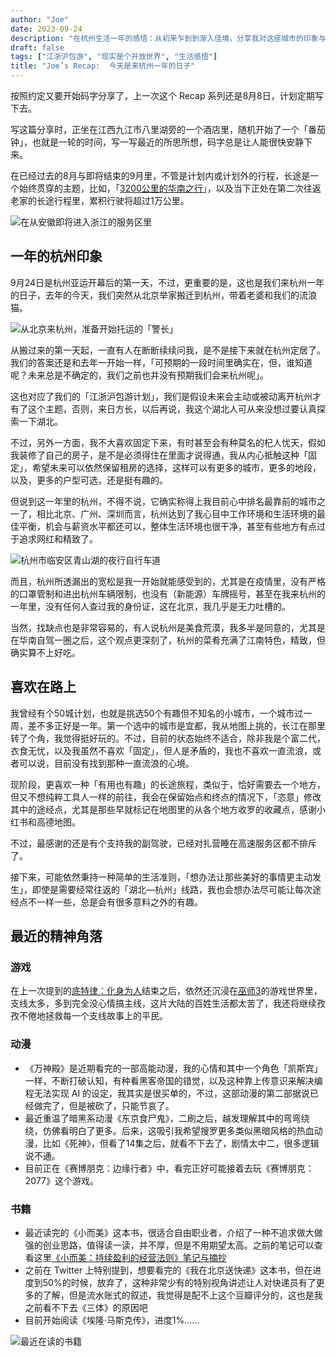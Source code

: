 ```yaml
---
author: "Joe"
date: 2023-09-24
description: "在杭州生活一年的感悟：从初来乍到到渐入佳境，分享我对这座城市的印象与思考"
draft: false
tags: ["江浙沪包游", "现实是个开放世界", "生活感悟"]
title: "Joe’s Recap:  今天是来杭州一年的日子"
---
```


按照约定又要开始码字分享了，上一次这个 Recap 系列还是8月8日，计划定期写下去。

写这篇分享时，正坐在江西九江市八里湖旁的一个酒店里，随机开始了一个「番茄钟」，也就是一轮的时间，写一写最近的所思所想，码字总是让人能很快安静下来。

在已经过去的8月与即将结束的9月里，不管是计划内或计划外的行程，长途是一个始终贯穿的主题，比如，「[3200公里的华南之行](/posts/south-china-road-trip-review)」，以及当下正处在第二次往返老家的长途行程里，累积行驶将超过1万公里。

![在从安徽即将进入浙江的服务区里](/images/posts/hangzhou-one-year-recap/Untitled.webp)

## 一年的杭州印象

9月24日是杭州亚运开幕后的第一天，不过，更重要的是，这也是我们来杭州一年的日子，去年的今天，我们突然从北京举家搬迁到杭州，带着老婆和我们的流浪猫。

![从北京来杭州，准备开始托运的「警长」](/images/posts/hangzhou-one-year-recap/Untitled%201.webp)

从搬过来的第一天起，一直有人在断断续续问我，是不是接下来就在杭州定居了。我们的答案还是和去年一开始一样，「可预期的一段时间里确实在，但，谁知道呢？未来总是不确定的，我们之前也并没有预期我们会来杭州呢」。

这也对应了我们的「江浙沪包游计划」，我们是假设未来会主动或被动离开杭州才有了这个主题，否则，来日方长，以后再说，我这个湖北人可从来没想过要认真探索一下湖北。

不过，另外一方面，我不大喜欢固定下来，有时甚至会有种莫名的杞人忧天，假如我装修了自己的房子，是不是必须得住在里面才说得通，我从内心抵触这种「固定」，希望未来可以依然保留租房的选择，这样可以有更多的城市，更多的地段，以及，更多的户型可选，还是挺有趣的。

但说到这一年里的杭州，不得不说，它确实称得上我目前心中排名最靠前的城市之一了，相比北京、广州、深圳而言，杭州达到了我心目中工作环境和生活环境的最佳平衡，机会与薪资水平都还可以，整体生活环境也很干净，甚至有些地方有点过于追求网红和精致了。

![杭州市临安区青山湖的夜行自行车道](/images/posts/hangzhou-one-year-recap/Untitled%202.webp)

而且，杭州所透漏出的宽松是我一开始就能感受到的，尤其是在疫情里，没有严格的口罩管制和进出杭州车辆限制，也没有（新能源）车牌摇号，甚至在我来杭州的一年里，没有任何人查过我的身份证，这在北京，我几乎是无力吐槽的。

当然，找缺点也是非常容易的，有人说杭州是美食荒漠，我多半是同意的，尤其是在华南自驾一圈之后，这个观点更深刻了，杭州的菜肴充满了江南特色，精致，但确实算不上好吃。

## 喜欢在路上

我曾经有个50城计划，也就是挑选50个有趣但不知名的小城市，一个城市过一周，差不多正好是一年。第一个选中的城市是宜都，我从地图上挑的，长江在那里转了个角，我觉得挺好玩的。不过，目前的状态始终不适合，除非我是个富二代，衣食无忧，以及我虽然不喜欢「固定」，但人是矛盾的，我也不喜欢一直流浪，或者可以说，目前没有找到那种一直流浪的心境。

现阶段，更喜欢一种「有用也有趣」的长途旅程，类似于，恰好需要去一个地方，但又不想纯粹工具人一样的前往，我会在保留始点和终点的情况下，「恣意」修改其中的途经点，尤其是那些早就标记在地图里的从各个地方收罗的收藏点，感谢小红书和高德地图。

不过，最感谢的还是有个支持我的副驾驶，已经对扎营睡在高速服务区都不排斥了。

接下来，可能依然秉持一种简单的生活准则，「想办法让那些美好的事情更主动发生」，即使是需要经常往返的「湖北—杭州」线路，我也会想办法尽可能让每次途经点不一样一些，总是会有很多意料之外的有趣。

## 最近的精神角落

### 游戏

在上一次提到的[底特律：化身为人](/posts/di-te-lv-hua-shen-wei-ren)结束之后，依然还沉浸在[巫师3](/posts/wu-shi-3)的游戏世界里，支线太多，多到完全没心情搞主线，这片大陆的百姓生活都太苦了，我还将继续孜孜不倦地拯救每一个支线故事上的平民。

### 动漫

- 《万神殿》是近期看完的一部高能动漫，我的心情和其中一个角色「凯斯宾」一样，不断打破认知，有种看黑客帝国的错觉，以及这种靠上传意识来解决编程无法实现 AI 的设定，我其实是很买单的，不过，这部动漫的第二部据说已经做完了，但是被砍了，只能节哀了。
- 最近重温了暗黑系动漫《东京食尸鬼》，二刷之后，越发理解其中的弯弯绕绕，仿佛看明白了更多。后来，这吸引我希望搜罗更多类似黑暗风格的热血动漫，比如《死神》，但看了14集之后，就看不下去了，剧情太中二，很多逻辑说不通。
- 目前正在《赛博朋克：边缘行者》中，看完正好可能接着去玩《赛博朋克：2077》这个游戏。

### 书籍

- 最近读完的《小而美》这本书，很适合自由职业者，介绍了一种不追求做大做强的创业思路，值得读一读，并不厚，但是不用期望太高。之前的笔记可以查看这里[《小而美：持续盈利的经营法则》笔记与摘抄](/posts/xiao-er-mei-chi-xu-ying-li-de-jing-ying-fa-ze-notes-yu-zhai-chao)
- 之前在 Twitter 上特别提到，想要看完的《我在北京送快递》这本书，但在进度到50%的时候，放弃了，这种非常少有的特别视角讲述让人对快递员有了更多的了解，但是流水账式的叙述，我觉得是配不上这个豆瓣评分的，这也是我之前看不下去《三体》的原因吧
- 目前开始阅读《埃隆·马斯克传》，进度1%……

![最近在读的书籍](/images/posts/hangzhou-one-year-recap/Untitled%203.webp) 